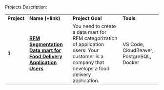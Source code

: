 Projects Description:

<table>
<tr>
<td><b>Project</b></td>
<td><b>Name (+link)</b></td>
<td><b>Project Goal</b></td>
<td><b>Tools</b></td>
<tr>

<td><b>1</b></td>
<td><a href="https://github.com/TIERESAID/DATA-ENGINEER/tree/main/de-project-sprint-1" target="_blank"><b>RFM Segmentation Data mart for Food Delivery Application Users</b></a></td>
<td>You need to create a data mart for RFM categorization of application users. Your customer is a company that develops a food delivery application.</td>
<td>VS Code, CloudBeaver, PostgreSQL, Docker</td>
<tr>
